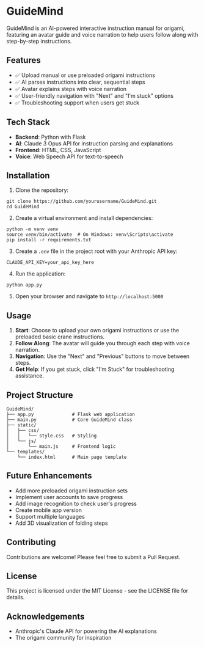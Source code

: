 # GuideMind

GuideMind is an AI-powered interactive instruction manual for origami, featuring an avatar guide and voice narration to help users follow along with step-by-step instructions.

## Features

- ✅ Upload manual or use preloaded origami instructions
- ✅ AI parses instructions into clear, sequential steps
- ✅ Avatar explains steps with voice narration
- ✅ User-friendly navigation with "Next" and "I'm stuck" options
- ✅ Troubleshooting support when users get stuck

## Tech Stack

- **Backend**: Python with Flask
- **AI**: Claude 3 Opus API for instruction parsing and explanations
- **Frontend**: HTML, CSS, JavaScript
- **Voice**: Web Speech API for text-to-speech

## Installation

1. Clone the repository:
```
git clone https://github.com/yourusername/GuideMind.git
cd GuideMind
```

2. Create a virtual environment and install dependencies:
```
python -m venv venv
source venv/bin/activate  # On Windows: venv\Scripts\activate
pip install -r requirements.txt
```

3. Create a `.env` file in the project root with your Anthropic API key:
```
CLAUDE_API_KEY=your_api_key_here
```

4. Run the application:
```
python app.py
```

5. Open your browser and navigate to `http://localhost:5000`

## Usage

1. **Start**: Choose to upload your own origami instructions or use the preloaded basic crane instructions.
2. **Follow Along**: The avatar will guide you through each step with voice narration.
3. **Navigation**: Use the "Next" and "Previous" buttons to move between steps.
4. **Get Help**: If you get stuck, click "I'm Stuck" for troubleshooting assistance.

## Project Structure

```
GuideMind/
├── app.py              # Flask web application
├── main.py             # Core GuideMind class
├── static/
│   ├── css/
│   │   └── style.css   # Styling
│   └── js/
│       └── main.js     # Frontend logic
└── templates/
    └── index.html      # Main page template
```

## Future Enhancements

- Add more preloaded origami instruction sets
- Implement user accounts to save progress
- Add image recognition to check user's progress
- Create mobile app version
- Support multiple languages
- Add 3D visualization of folding steps

## Contributing

Contributions are welcome! Please feel free to submit a Pull Request.

## License

This project is licensed under the MIT License - see the LICENSE file for details.

## Acknowledgements

- Anthropic's Claude API for powering the AI explanations
- The origami community for inspiration